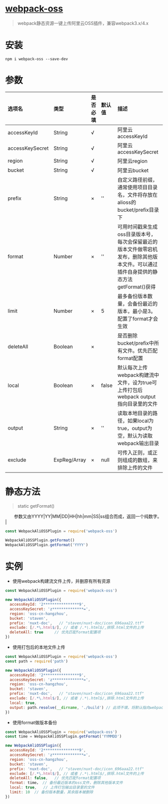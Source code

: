 # [webpack-oss](https://github.com/staven630/webpack-oss)
> webpack静态资源一键上传阿里云OSS插件，兼容webpack3.x/4.x

# 安装

```
npm i webpack-oss --save-dev
```

# 参数
| 选项名          | 类型                 | 是否必填 | 默认值 | 描述                                                                                                                                 |
| :-------------- | :------------------- | :------- | :----- | :----------------------------------------------------------------------------------------------------------------------------------- |
| accessKeyId     | String               | √        |        | 阿里云accessKeyId                                                                                                                    |
| accessKeySecret | String               | √        |        | 阿里云accessKeySecret                                                                                                                |
| region          | String               | √        |        | 阿里云region                                                                                                                         |
| bucket          | String               | √        |        | 阿里云bucket                                                                                                                         |
| prefix          | String               | ×        | ''     | 自定义路径前缀，通常使用项目目录名，文件将存放在alioss的bucket/prefix目录下                                                          |
| format          | Number               | ×        | ''     | 可用时间戳来生成oss目录版本号，每次会保留最近的版本文件做零宕机发布，删除其他版本文件。可以通过插件自身提供的静态方法getFormat()获得 |
| limit           | Number               | ×        | 5      | 最多备份版本数量，会备份最近的版本，最小是3。配置了format才会生效                                                                    |
| deleteAll       | Boolean              | ×        |        | 是否删除bucket/prefix中所有文件。优先匹配format配置                                                                                  |
| local           | Boolean              | ×        | false  | 默认每次上传webpack构建流中文件，设为true可上传打包后webpack output指向目录里的文件                                                  |
| output          | String               | ×        | ''     | 读取本地目录的路径，如果local为true，output为空，默认为读取webpack输出目录                                                           |
| exclude         | ExpReg/Array<ExpReg> | ×        | null   | 可传入正则，或正则组成的数组，来排除上传的文件                                                                                       |

# 静态方法
> static getFormat()

&emsp;&emsp;参数又由YYYY|YY|MM|DD|HH|hh|mm|SS|ss组合而成，返回一个纯数字。
                                                        |
```javascript
const WebpackAliOSSPlugin = require('webpack-oss')

WebpackAliOSSPlugin.getFormat()
WebpackAliOSSPlugin.getFormat('YYYY')
```


# 实例

* 使用webpack构建流文件上传，并删原有所有资源
```javascript
const WebpackAliOSSPlugin = require('webpack-oss')

new WebpackAliOSSPlugin({
  accessKeyId: '2****************9',
  accessKeySecret: 'z**************=',
  region: 'oss-cn-hangzhou',
  bucket: 'staven',
  prefix: 'nuxt-doc',   // "staven/nuxt-doc/icon_696aaa22.ttf"
  exclude: [/.*\.html$/], // 或者 /.*\.html$/,排除.html文件的上传  
  deleteAll: true	  // 优先匹配format配置项
})
```
* 使用打包后的本地文件上传
```javascript
const WebpackAliOSSPlugin = require('webpack-oss')
const path = require('path')

new WebpackAliOSSPlugin({
  accessKeyId: '2****************9',
  accessKeySecret: 'z**************=',
  region: 'oss-cn-hangzhou',
  bucket: 'staven',
  prefix: 'nuxt-doc',   // "staven/nuxt-doc/icon_696aaa22.ttf"
  exclude: [/.*\.html$/], // 或者 /.*\.html$/,排除.html文件的上传  
  local: true,
  output: path.resolve(__dirname, './build') // 此项不填，将默认指向webpack/vue-cli等工具输出目录
})
```
* 使用format做版本备份
```javascript
const WebpackAliOSSPlugin = require('webpack-oss')
const time = WebpackAliOSSPlugin.getFormat('YYMMDD')

new WebpackAliOSSPlugin({
  accessKeyId: '2****************9',
  accessKeySecret: 'z**************=',
  region: 'oss-cn-hangzhou',
  bucket: 'staven',
  prefix: 'nuxt-doc',   // "staven/nuxt-doc/icon_696aaa22.ttf"
  exclude: [/.*\.html$/], // 或者 /.*\.html$/,排除.html文件的上传  
  deleteAll: false,	  // 优先匹配format配置项
  format: time， // 备份最近版本的oss文件，删除其他版本文件
  local: true,   // 上传打包输出目录里的文件
  limit: 10  // 备份版本数量，其余版本被删除
})
```

